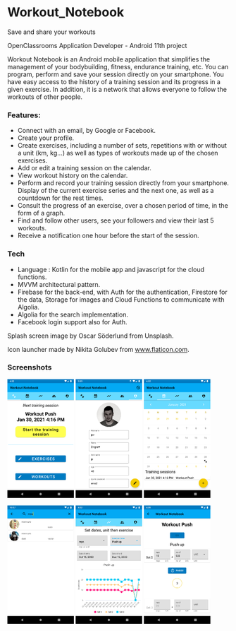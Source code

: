 # Workout_Notebook

Save and share your workouts

OpenClassrooms Application Developer - Android 11th project

Workout Notebook is an Android mobile application that simplifies the management of your bodybuilding, fitness, endurance training, etc.
You can program, perform and save your session directly on your smartphone. You have easy access to the history of a training session and its progress in a given exercise.
In addition, it is a network that allows everyone to follow the workouts of other people.

### Features: 

- Connect with an email, by Google or Facebook.
- Create your profile.
- Create exercises, including a number of sets, repetitions with or without a unit (km, kg…) as well as types of workouts made up of the chosen exercises.
- Add or edit a training session on the calendar.
- View workout history on the calendar.
- Perform and record your training session directly from your smartphone. Display of the current exercise series and the next one, as well as a countdown for the rest times.
- Consult the progress of an exercise, over a chosen period of time, in the form of a graph.
- Find and follow other users, see your followers and view their last 5 workouts.
- Receive a notification one hour before the start of the session.

### Tech

- Language : Kotlin for the mobile app and javascript for the cloud functions.
- MVVM architectural pattern.
- Firebase for the back-end, with Auth for the authentication, Firestore for the data, Storage for images and Cloud Functions to communicate with Algolia.
- Algolia for the search implementation.
- Facebook login support also for Auth.

Splash screen image by Oscar Söderlund from Unsplash.

Icon launcher made by Nikita Golubev from www.flaticon.com.

### Screenshots

<img src="https://github.com/jeanpierreZ/Workout_Notebook/blob/screenshot/app/src/main/res/drawable/screenshot_home.png?raw=true" width="30%" height="30%"/> <img src="https://github.com/jeanpierreZ/Workout_Notebook/blob/screenshot/app/src/main/res/drawable/screenshot_profile.png?raw=true" width="30%" height="30%"/> <img src="https://github.com/jeanpierreZ/Workout_Notebook/blob/screenshot/app/src/main/res/drawable/screenshot_calendar.png?raw=true" width="30%" height="30%"/>

<img src="https://github.com/jeanpierreZ/Workout_Notebook/blob/screenshot/app/src/main/res/drawable/screenshot_search.png?raw=true" width="30%" height="30%"/> <img src="https://github.com/jeanpierreZ/Workout_Notebook/blob/screenshot/app/src/main/res/drawable/screenshot_statistics.png?raw=true" width="30%" height="30%"/> <img src="https://github.com/jeanpierreZ/Workout_Notebook/blob/screenshot/app/src/main/res/drawable/screenshot_training_session.png?raw=true" width="30%" height="30%"/>